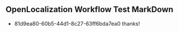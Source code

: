 ## OpenLocalization Workflow Test MarkDown
* 81d9ea80-60b5-44d1-8c27-63ff6bda7ea0 thanks!

<!--HONumber=Jul16_HO4-->


